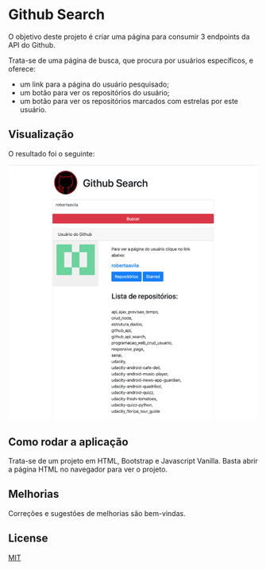 # Github Search

O objetivo deste projeto é criar uma página para consumir 3 endpoints da API do Github. 

Trata-se de uma página de busca, que procura por usuários específicos, e oferece: 

- um link para a página do usuário pesquisado;
- um botão para ver os repositórios do usuário;
- um botão para ver os repositórios marcados com estrelas por este usuário. 


## Visualização

O resultado foi o seguinte: 

<img src="https://github.com/robertaavila/github_api/blob/dev/imgs/github_search.png">

## Como rodar a aplicação

Trata-se de um projeto em HTML, Bootstrap e Javascript Vanilla. Basta abrir a página HTML no navegador para ver o projeto. 

## Melhorias
Correções e sugestões de melhorias são bem-vindas. 

## License
[MIT](https://choosealicense.com/licenses/mit/)
